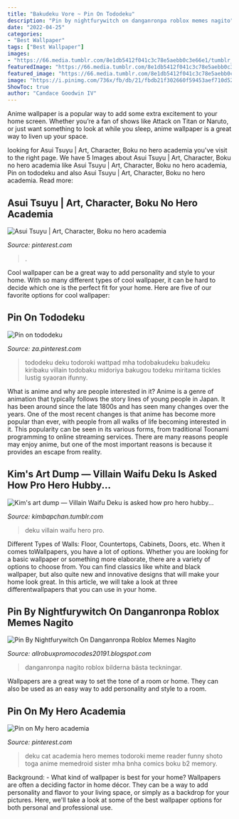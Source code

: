 ```yaml
---
title: "Bakudeku Vore ~ Pin On Tododeku"
description: "Pin by nightfurywitch on danganronpa roblox memes nagito"
date: "2022-04-25"
categories:
- "Best Wallpaper"
tags: ["Best Wallpaper"]
images:
- "https://66.media.tumblr.com/8e1db5412f041c3c78e5aebb0c3e66e1/tumblr_plmp0vCb0o1qa7a2jo3_1280.png"
featuredImage: "https://66.media.tumblr.com/8e1db5412f041c3c78e5aebb0c3e66e1/tumblr_plmp0vCb0o1qa7a2jo3_1280.png"
featured_image: "https://66.media.tumblr.com/8e1db5412f041c3c78e5aebb0c3e66e1/tumblr_plmp0vCb0o1qa7a2jo3_1280.png"
image: "https://i.pinimg.com/736x/fb/db/21/fbdb21f302660f59453aef710d52166c.jpg"
ShowToc: true
author: "Candace Goodwin IV"
---
```



Anime wallpaper is a popular way to add some extra excitement to your home screen. Whether you’re a fan of shows like Attack on Titan or Naruto, or just want something to look at while you sleep, anime wallpaper is a great way to liven up your space.

	

		
looking for Asui Tsuyu | Art, Character, Boku no hero academia you've visit to the right page. We have 5 Images about Asui Tsuyu | Art, Character, Boku no hero academia like Asui Tsuyu | Art, Character, Boku no hero academia, Pin on tododeku and also Asui Tsuyu | Art, Character, Boku no hero academia. Read more:
		
    
## Asui Tsuyu | Art, Character, Boku No Hero Academia

<img loading=lazy src="https://i.pinimg.com/736x/c2/5d/36/c25d368b22ed6739064c94391353f6a2.jpg" onerror="this.onerror=null;this.src='https://tse1.mm.bing.net/th?id=OIP.DRrrLZrDoSh_XAsTtjt-vAHaHW&amp;pid=15.1';" alt="Asui Tsuyu | Art, Character, Boku no hero academia">

_Source: pinterest.com_

>. 

	

Cool wallpaper can be a great way to add personality and style to your home. With so many different types of cool wallpaper, it can be hard to decide which one is the perfect fit for your home. Here are five of our favorite options for cool wallpaper: 

    
## Pin On Tododeku

<img loading=lazy src="https://i.pinimg.com/736x/f3/e8/14/f3e814c85a4adeb5034b39b57c9165ef.jpg" onerror="this.onerror=null;this.src='https://tse1.mm.bing.net/th?id=OIP.t3LeE_fxfWieXfrKurqfGAHaKm&amp;pid=15.1';" alt="Pin on tododeku">

_Source: za.pinterest.com_

>tododeku deku todoroki wattpad mha todobakudeku bakudeku kiribaku villain todobaku midoriya bakugou todeku miritama tickles lustig syaoran ifunny. 

	

What is anime and why are people interested in it?
Anime is a genre of animation that typically follows the story lines of young people in Japan. It has been around since the late 1800s and has seen many changes over the years. One of the most recent changes is that anime has become more popular than ever, with people from all walks of life becoming interested in it. This popularity can be seen in its various forms, from traditional Toonami programming to online streaming services. There are many reasons people may enjoy anime, but one of the most important reasons is because it provides an escape from reality.

    
## Kim&#039;s Art Dump — Villain Waifu Deku Is Asked How Pro Hero Hubby...

<img loading=lazy src="https://66.media.tumblr.com/8e1db5412f041c3c78e5aebb0c3e66e1/tumblr_plmp0vCb0o1qa7a2jo3_1280.png" onerror="this.onerror=null;this.src='https://tse1.mm.bing.net/th?id=OIP.PpRe7rMjBOf5p-5njgWinQHaFS&amp;pid=15.1';" alt="Kim&#039;s art dump — Villain Waifu Deku is asked how pro hero hubby...">

_Source: kimbapchan.tumblr.com_

>deku villain waifu hero pro. 

	

Different Types of Walls: Floor, Countertops, Cabinets, Doors, etc.
When it comes toWallpapers, you have a lot of options. Whether you are looking for a basic wallpaper or something more elaborate, there are a variety of options to choose from. You can find classics like white and black wallpaper, but also quite new and innovative designs that will make your home look great. In this article, we will take a look at three differentwallpapers that you can use in your home.

    
## Pin By Nightfurywitch On Danganronpa Roblox Memes Nagito

<img loading=lazy src="https://i.pinimg.com/236x/64/77/ec/6477ecfc831a8df4d279b1915f6440f6.jpg" onerror="this.onerror=null;this.src='https://tse4.mm.bing.net/th?id=OIP.UqKchkI628VksD1_AHS6_gAAAA&amp;pid=15.1';" alt="Pin By Nightfurywitch On Danganronpa Roblox Memes Nagito">

_Source: allrobuxpromocodes20191.blogspot.com_

>danganronpa nagito roblox bilderna bästa teckningar. 

	

Wallpapers are a great way to set the tone of a room or home. They can also be used as an easy way to add personality and style to a room.

    
## Pin On My Hero Academia

<img loading=lazy src="https://i.pinimg.com/736x/fb/db/21/fbdb21f302660f59453aef710d52166c.jpg" onerror="this.onerror=null;this.src='https://tse1.mm.bing.net/th?id=OIP.RXO0t1Dg5EKKXvfCsT8UCQHaJQ&amp;pid=15.1';" alt="Pin on My hero academia">

_Source: pinterest.com_

>deku cat academia hero memes todoroki meme reader funny shoto toga anime memedroid sister mha bnha comics boku b2 memory. 

	

Background: - What kind of wallpaper is best for your home?
Wallpapers are often a deciding factor in home décor. They can be a way to add personality and flavor to your living space, or simply as a backdrop for your pictures. Here, we'll take a look at some of the best wallpaper options for both personal and professional use.

